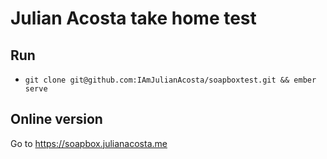 # Julian Acosta take home test

## Run
- `git clone git@github.com:IAmJulianAcosta/soapboxtest.git && ember serve`

## Online version
Go to https://soapbox.julianacosta.me


